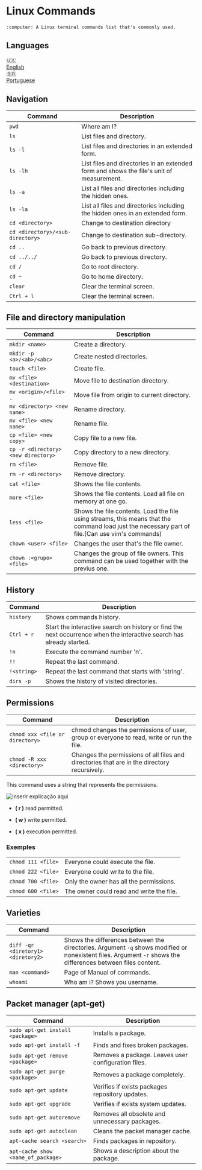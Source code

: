 # Linux Commands

    :computer: A Linux terminal commands list that's commonly used.


## Languages

:us:  
[ English ][english]  
:brazil:  
[ Portuguese ][portuguese]




[english]: https://github.com/hemilioaraujo/Linux-Commands/blob/master/en-us.md
"String representation"

[portuguese]: https://github.com/hemilioaraujo/Linux-Commands/blob/master/pt-br.md
"String representation"

## Navigation

|Command|Description|
|------|------|
|```pwd```|Where am I?|
|```ls```|List files and directory.|
|```ls -l```|List files and directories in an extended form.|
|```ls -lh```|List files and directories in an extended form and shows the file's unit of measurement.|
|```ls -a```|List all files and directories including the hidden ones.|
|```ls -la```|List all files and directories including the hidden ones in an extended form.|
|```cd <directory>```| Change to destination directory|
|```cd <directory>/<sub-directory>```| Change to destination sub-directory.|
|```cd ..```|Go back to previous directory.|
|```cd ../../```|Go back to previous directory.|
|```cd /```|Go to root directory.|
|```cd ~```|Go to home directory.|
|```clear```|Clear the terminal screen.|
|```Ctrl + l```|Clear the terminal screen.|

## File and directory manipulation

|Command|Description|
|------|------|
|```mkdir <name>```|Create a directory.|
|```mkdir -p <a>/<ab>/<abc>```|Create nested directories.|
|```touch <file>```|Create file.|
|```mv <file> <destination>```|Move file to destination directory.|
|```mv <origin>/<file> .```|Move file from origin to current directory.|
|```mv <directory> <new name>```|Rename directory.|
|```mv <file> <new name>```|Rename file.|
|```cp <file> <new copy>```|Copy file to a new file.|
|```cp -r <directory> <new directory>```|Copy directory to a new directory.|
|```rm <file>```|Remove file.|
|```rm -r <directory>```|Remove directory.|
|```cat <file>```|Shows the file contents.|
|```more <file>```|Shows the file contents. Load all file on memory at one go.|
|```less <file>```|Shows the file contents. Load the file using streams, this means that the command load just the necessary part of file.(Can use vim's commands)|
|```chown <user> <file>```|Changes the user that's the file owner.|
|```chown :<grupo> <file>```|Changes the group of file owners. This command can be used together with the previus one. |

## History

|Command|Description|
|------|------|
|```history```|Shows commands history.|
|```Ctrl + r```|Start the interactive search on history or find the next occurrence when the interactive search has already started.|
|```!n```|Execute the command number 'n'.|
|```!!```|Repeat the last command.|
|```!<string>```|Repeat the last command that starts with 'string'.|
|```dirs -p```|Shows the history of visited directories.|

## Permissions

|Command|Description|
|------|------|
|```chmod xxx <file or directory>```|chmod changes the permissions of user, group or everyone to read, write or run the file.|
|```chmod -R xxx <directory>```|Changes the permissions of all files and directories that are in the directory recursively.|

This command uses a string that represents the permissions.

![ inserir explicação aqui ][permissions]

* __( r )__ read permitted.

* __( w )__ write permitted.

* __( x )__ execution permitted.

### Exemples

|||
|------|------|
|```chmod 111 <file>```|Everyone could execute the file.|
|```chmod 222 <file>```|Everyone could write to the file.|
|```chmod 700 <file>```|Only the owner has all the permissions.|
|```chmod 600 <file>```|The owner could read and write the file.|

## Varieties

|Command|Description|
|------|------|
|```diff -qr <diretory1> <diretory2>```|Shows the differences between the directories. Argument ```-q``` shows modified or nonexistent files. Argument ```-r``` shows the differences between files content.|
|```man <command>```|Page of Manual of commands.|
|```whoami```|Who am i? Shows you username.|

## Packet manager (apt-get)

|Command|Description|
|------|------|
|```sudo apt-get install <package>```|Installs a package.|
|```sudo apt-get install -f```|Finds and fixes broken packages.|
|```sudo apt-get remove <package>```|Removes a package. Leaves user configuration files.|
|```sudo apt-get purge <package>```|Removes a package completely.|
|```sudo apt-get update```|Verifies if exists packages repository updates.|
|```sudo apt-get upgrade```|Verifies if exists system updates.|
|```sudo apt-get autoremove```|Removes all obsolete and unnecessary packages.|
|```sudo apt-get autoclean```|Cleans the packet manager cache.|
|```apt-cache search <search>```|Finds packages in repository.|
|```apt-cache show <name_of_package>```|Shows a description about the package.|

[permissions]: https://github.com/hemilioaraujo/Linux-Commands/blob/master/img/permissionsEN.PNG?raw=true
"String representation"